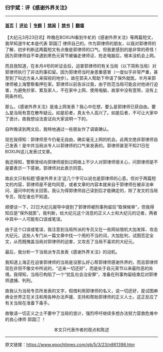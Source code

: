 ### 归宇斌：评《感谢外界关注》

---

#### [首页](../../../..?n861398) &nbsp;|&nbsp; [评论](../../../../../epoch-comment?n861398) &nbsp;|&nbsp; [专题](../../../../../epoch-special?n861398) &nbsp;|&nbsp; [禁闻](../../../../../epoch-news?n861398) &nbsp;|&nbsp; [禁书](../../../../../books?n861398) &nbsp;|&nbsp; [翻墙](https://github.com/gfw-breaker/nogfw/blob/master/README.md?n861398)


<div class="post_content" id="artbody" itemprop="articleBody">
 <!-- article content begin -->
 <p>
  【大纪元3月23日讯】昨晚在BOXUN看到牛虻的《感谢外界关注》等两篇短文，我早知道牛虻本是代表
  <ok href="https://www.epochtimes.com/gb/tag/%E9%83%AD%E5%9B%BD%E6%B1%80.html">
   郭国汀
  </ok>
  律师自己的。作为郭律师的朋友，以我对郭律师的了解，初步判断这两篇短文有点像是郭律师的口气。但我更感到的是非常的奇怪！因为郭律师自不幸遇到黑色元宵节被骗走律师证、抢走电脑后，根本没机会上网。
 </p>
 <p>
  而且我知道，在本月4号的听证会后，迫害郭律师的有关当局（以下简称当局）对郭律师执行了非法刑事扣留。因为郭律师当时身患重感冒（一度似乎非常严重，甚至到了叫远方亲人来探视的地步）。故在郭夫人帮助下申请了保外就医。半月来郭律师被上海警察看押在家。郭律师以前告诉过我，由于防范当局可能会对他进行迫害，为避免抄家、累及家人，不在家中上网、使用电脑，故家中没有宽带。没有上网条件的。
 </p>
 <p>
  那么，《感谢外界关注》是谁上网发表？我心中在想，要么是郭律师已获自由。要么是当局有意在散布疑云。如是前者，真太令人高兴了。如是后者，不可让大家中了诡计。故我想设法查证向大家说明一下的。
 </p>
 <p>
  自昨晚读到两文后，我特地通过一些朋友作了调查确认。
 </p>
 <p>
  现在我得知：郭律师至今仍毫无自由，确实毫无上网的机会。此两文绝非郭律师自己发表！是中共当局派专人以郭律师的口气来发表的。郭律师甚至不知21日在BOXUN这儿发表过文章。
 </p>
 <p>
  我还得知，警察曾经向郭律师提到过网络上不少人对郭律师很关心，问郭律师是不是要表示一下感谢。郭律师对此表示同意。
 </p>
 <p>
  故此文只有标题‘感谢外界关注’这几个字可以说也是郭律师的心意。但对于两篇短文的内容，郭律师是不是均同意，或者文章的内容本就来自于郭律师在被非法审问、逼问中的有关回答。我认为得郭律师自己读到后才能确定的，除了发文的当局专员，现在谁也不知道。
 </p>
 <p>
  顺便谈一下，22日大纪元报导中提到了郭律师被刑事拘留后“取保候审”，但我得知应是“保外就医”。我判断，给大纪元这个消息的正义人士和大纪元的记者，两者中其中一人可能有口误或笔误。
 </p>
 <p>
  由于这个口误或笔误，我注意到当局所派的专员又在一些网站借机大加发挥、攻击大纪元，这些人专门从一篇文章中找一个用的不当的词，大加批判，试图否定全文，从而既掩盖当局对郭律师的迫害，又攻击了当局不喜欢的大纪元。
 </p>
 <p>
  最后，我分析一下当局派专员发表《感谢外界关注》的动机。
 </p>
 <p>
  我知道上海正在迫害郭律师的当局是没那么好心帮郭律师感谢外界的，而且郭律师现在非但不像文中所说的，“近来一切还好”，而是处于自元宵节以来最险恶的处境。我得知，当局已构陷了一个“扰乱社会治安罪”，准备在刑事拘留结束后对郭律师逮捕、判刑。
 </p>
 <p>
  故我认为当局专员所发表的文字，假借利用郭律师的名义，说一切还好，是试图麻痹全世界正在关注和用各种办法声援、支持和帮助郭律师的正义人士。这正反应了有关当局在准备下毒手。
 </p>
 <p>
  故敬请一切正义之士不要中了当局的诡计，强烈呼吁继续多想办法努力营救危难中的良心律师
  <ok href="https://www.epochtimes.com/gb/tag/%E9%83%AD%E5%9B%BD%E6%B1%80.html">
   郭国汀
  </ok>
  ！
  <font color="#ffffff">
   (http://www.dajiyuan.com)
  </font>
  <br/>
  <center>
   <font class="GY16">
    本文只代表作者的观点和陈述
   </font>
  </center>
 </p>
 <!-- article content end -->
 <div id="below_article_ad">
 </div>
</div>


---

原文链接：https://www.epochtimes.com/gb/5/3/23/n861398.htm